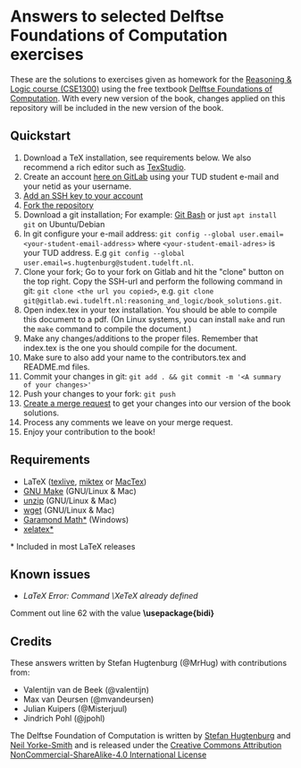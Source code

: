 # Answers to selected Delftse Foundations of Computation exercises
These are the solutions to exercises given as homework for the [Reasoning & Logic course (CSE1300)] using the free textbook [Delftse Foundations of Computation].
With every new version of the book, changes applied on this repository will be included in the new version of the book.

## Quickstart

1. Download a TeX installation, see requirements below. We also recommend a rich editor such as [TexStudio](https://www.texstudio.org/).
1. Create an account [here on GitLab](https://gitlab.ewi.tudelft.nl/users/sign_in) using your TUD student e-mail and your netid as your username.
1. [Add an SSH key to your account](https://gitlab.ewi.tudelft.nl/profile/keys)
1. [Fork the repository](https://gitlab.ewi.tudelft.nl/reasoning_and_logic/book_solutions/-/forks/new)
1. Download a git installation; For example: [Git Bash](https://git-scm.com/downloads) or just `apt install git` on Ubuntu/Debian
1. In git configure your e-mail address: `git config --global user.email=<your-student-email-address>` where `<your-student-email-adres>` is your TUD address. E.g `git config --global user.email=s.hugtenburg@student.tudelft.nl`.
1. Clone your fork; Go to your fork on Gitlab and hit the "clone" button on the top right. Copy the SSH-url and perform the following command in git: `git clone <the url you copied>`, e.g. `git clone git@gitlab.ewi.tudelft.nl:reasoning_and_logic/book_solutions.git`.
1. Open index.tex in your tex installation. You should be able to compile this document to a pdf. (On Linux systems, you can install `make` and run the `make` command to compile the document.)
1. Make any changes/additions to the proper files. Remember that index.tex is the one you should compile for the document.
1. Make sure to also add your name to the contributors.tex and README.md files.
1. Commit your changes in git: `git add . && git commit -m '<A summary of your changes>'`
1. Push your changes to your fork: `git push`
1. [Create a merge request](https://gitlab.ewi.tudelft.nl/reasoning_and_logic/book_solutions/merge_requests/new) to get your changes into our version of the book solutions.
1. Process any comments we leave on your merge request.
1. Enjoy your contribution to the book!

## Requirements
- LaTeX ([texlive](https://www.tug.org/texlive/), [miktex](https://miktex.org/) or [MacTex](https://www.tug.org/mactex/))
- [GNU Make](https://www.gnu.org/software/make/) (GNU/Linux & Mac)
- [unzip](http://infozip.sourceforge.net/UnZip.html) (GNU/Linux & Mac)
- [wget](https://www.gnu.org/software/wget/) (GNU/Linux & Mac)
- [Garamond Math*](https://ctan.org/pkg/garamond-math) (Windows)
- [xelatex*](http://xetex.sourceforge.net/)

\* Included in most LaTeX releases

## Known issues
- *LaTeX Error: Command \XeTeX already defined*

Comment out line 62 with the value **\usepackage{bidi}**

## Credits
These answers written by Stefan Hugtenburg (@MrHug) with contributions
from:

- Valentijn van de Beek (@valentijn)
- Max van Deursen (@mvandeursen)
- Julian Kuipers (@Misterjuul)
- Jindrich Pohl (@jpohl)

The Delftse Foundation of Computation is written by [Stefan Hugtenburg] and
[Neil Yorke-Smith] and is released under the [Creative Commons Attribution
NonCommercial-ShareAlike-4.0 International License]

[Stefan Hugtenburg]: https://www.tudelft.nl/ewi/over-de-faculteit/afdelingen/software-technology/distributed-systems/people/stefan-hugtenburg/
[Neil Yorke-Smith]: https://www.tudelft.nl/ewi/over-de-faculteit/afdelingen/software-technology/algorithmics/people/neil-yorke-smith/
[Reasoning & Logic course (CSE1300)]: https://studiegids.tudelft.nl/a101_displayCourse.do?course_id=51302
[Delftse Foundations of Computation]: https://textbooks.open.tudelft.nl/index.php/textbooks/catalog/book/13
[Creative Commons Attribution NonCommercial-ShareAlike-4.0 International License]: http://creativecommons.org/licenses/by-nc-sa/4.0/
